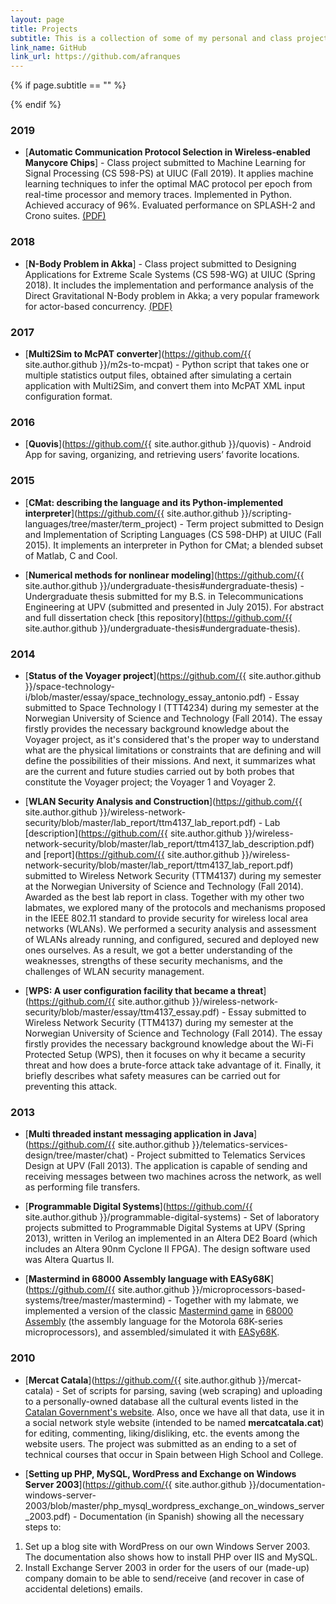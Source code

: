 ```yaml
---
layout: page
title: Projects
subtitle: This is a collection of some of my personal and class projects. A (possibly) more updated list of them can also be found on my
link_name: GitHub
link_url: https://github.com/afranques
---
```


{% if page.subtitle == "" %}
<div class="empty_subtitle"></div>
{% endif %}

### 2019
- [**Automatic Communication Protocol Selection in Wireless-enabled Manycore Chips**] - Class project submitted to Machine Learning for Signal Processing (CS 598-PS) at UIUC (Fall 2019). It applies machine learning techniques to infer the optimal MAC protocol per epoch from real-time processor and memory traces. Implemented in Python. Achieved accuracy of 96%. Evaluated performance on SPLASH-2 and Crono suites. [(PDF)](/docs/CS598PS___Project_Report_Submitted_Version.pdf)

### 2018
- [**N-Body Problem in Akka**] - Class project submitted to Designing Applications for Extreme Scale Systems (CS 598-WG) at UIUC (Spring 2018). It includes the implementation and performance analysis of the Direct Gravitational N-Body problem in Akka; a very popular framework for actor-based concurrency. [(PDF)](/docs/CS598WG_Project_Report_Submitted_Version.pdf)

### 2017
- [**Multi2Sim to McPAT converter**](https://github.com/{{ site.author.github }}/m2s-to-mcpat) - Python script that takes one or multiple statistics output files, obtained after simulating a certain application with Multi2Sim, and convert them into McPAT XML input configuration format.

### 2016
- [**Quovis**](https://github.com/{{ site.author.github }}/quovis) - Android App for saving, organizing, and retrieving users’ favorite locations.

### 2015
- [**CMat: describing the language and its Python-implemented interpreter**](https://github.com/{{ site.author.github }}/scripting-languages/tree/master/term_project) - Term project submitted to Design and Implementation of Scripting Languages (CS 598-DHP) at UIUC (Fall 2015). It implements an interpreter in Python for CMat; a blended subset of Matlab, C and Cool.

- [**Numerical methods for nonlinear modeling**](https://github.com/{{ site.author.github }}/undergraduate-thesis#undergraduate-thesis) - Undergraduate thesis submitted for my B.S. in Telecommunications Engineering at UPV (submitted and presented in July 2015). For abstract and full dissertation check [this repository](https://github.com/{{ site.author.github }}/undergraduate-thesis#undergraduate-thesis).

### 2014
- [**Status of the Voyager project**](https://github.com/{{ site.author.github }}/space-technology-i/blob/master/essay/space_technology_essay_antonio.pdf) - Essay submitted to Space Technology I (TTT4234) during my semester at the Norwegian University of Science and Technology (Fall 2014). The essay firstly provides the necessary background knowledge about the Voyager project, as it's considered that's the proper way to understand what are the physical limitations or constraints that are defining and will define the possibilities of their missions. And next, it summarizes what are the current and future studies carried out by both probes that constitute the Voyager project; the Voyager 1 and Voyager 2.

- [**WLAN Security Analysis and Construction**](https://github.com/{{ site.author.github }}/wireless-network-security/blob/master/lab_report/ttm4137_lab_report.pdf) - Lab [description](https://github.com/{{ site.author.github }}/wireless-network-security/blob/master/lab_report/ttm4137_lab_description.pdf) and [report](https://github.com/{{ site.author.github }}/wireless-network-security/blob/master/lab_report/ttm4137_lab_report.pdf) submitted to Wireless Network Security (TTM4137) during my semester at the Norwegian University of Science and Technology (Fall 2014). Awarded as the best lab report in class. Together with my other two labmates, we explored many of the protocols and mechanisms proposed in the IEEE 802.11 standard to provide security for wireless local area networks (WLANs). We performed a security analysis and assessment of WLANs already running, and configured, secured and deployed new ones ourselves. As a result, we got a better understanding of the weaknesses, strengths of these security mechanisms, and the challenges of WLAN security management. 

- [**WPS: A user configuration facility that became a threat**](https://github.com/{{ site.author.github }}/wireless-network-security/blob/master/essay/ttm4137_essay.pdf) - Essay submitted to Wireless Network Security (TTM4137) during my semester at the Norwegian University of Science and Technology (Fall 2014). The essay firstly provides the necessary background knowledge about the Wi-Fi Protected Setup (WPS), then it focuses on why it became a security threat and how does a brute-force attack take advantage of it. Finally, it briefly describes what safety measures can be carried out for preventing this attack.

### 2013
- [**Multi threaded instant messaging application in Java**](https://github.com/{{ site.author.github }}/telematics-services-design/tree/master/chat) - Project submitted to Telematics Services Design at UPV (Fall 2013). The application is capable of sending and receiving messages between two machines across the network, as well as performing file transfers.

- [**Programmable Digital Systems**](https://github.com/{{ site.author.github }}/programmable-digital-systems) - Set of laboratory projects submitted to Programmable Digital Systems at UPV (Spring 2013), written in Verilog an implemented in an Altera DE2 Board (which includes an Altera 90nm Cyclone II FPGA). The design software used was Altera Quartus II.

- [**Mastermind in 68000 Assembly language with EASy68K**](https://github.com/{{ site.author.github }}/microprocessors-based-systems/tree/master/mastermind) - Together with my labmate, we implemented a version of the classic [Mastermind game](https://en.wikipedia.org/wiki/Mastermind_(board_game)) in [68000 Assembly](https://en.wikibooks.org/wiki/68000_Assembly) (the assembly language for the Motorola 68K-series microprocessors), and assembled/simulated it with [EASy68K](http://www.easy68k.com/).

### 2010
- [**Mercat Catala**](https://github.com/{{ site.author.github }}/mercat-catala) - Set of scripts for parsing, saving (web scraping) and uploading to a personally-owned database all the cultural events listed in the [Catalan Government's website](http://agenda.cultura.gencat.cat/). Also, once we have all that data, use it in a social network style website (intended to be named **mercatcatala.cat**) for editing, commenting, liking/disliking, etc. the events among the website users. The project was submitted as an ending to a set of technical courses that occur in Spain between High School and College.

- [**Setting up PHP, MySQL, WordPress and Exchange on Windows Server 2003**](https://github.com/{{ site.author.github }}/documentation-windows-server-2003/blob/master/php_mysql_wordpress_exchange_on_windows_server_2003.pdf) - Documentation (in Spanish) showing all the necessary steps to:
1. Set up a blog site with WordPress on our own Windows Server 2003. The documentation also shows how to install PHP over IIS and MySQL.
2. Install Exchange Server 2003 in order for the users of our (made-up) company domain to be able to send/receive (and recover in case of accidental deletions) emails.

<!--### 2008
- [**Slot Machine**](https://github.com/{{ site.author.github }}/slot-machine) - Basic game in Javascript emulating a slot machine. Used as a way to learn the very basics of Javascript during a set of technical courses that occur in Spain between High School and College.-->
